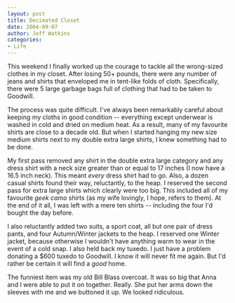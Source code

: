 ```yaml
---
layout: post
title: Decimated Closet
date: 2004-09-07
author: Jeff Watkins
categories:
- Life
---
```


This weekend I finally worked up the courage to tackle all the
wrong-sized clothes in my closet. After losing 50+ pounds, there were
any number of jeans and shirts that enveloped me in tent-like folds of
cloth. Specifically, there were 5 large garbage bags full of clothing
that had to be taken to Goodwill.

The process was quite difficult. I've always been remarkably careful
about keeping my cloths in good condition -- everything except underwear
is washed in cold and dried on medium heat. As a result, many of my
favourite shirts are close to a decade old. But when I started hanging
my new size medium shirts next to my double extra large shirts,  I knew
something had to be done.

My first pass removed any shirt in the double extra large category
and any dress shirt with a neck size greater than or equal to 17 inches
(I now have a 16.5 inch neck). This meant *every* dress shirt had
to go. Also, a dozen casual shirts found their way, reluctantly, to the
heap. I reserved the second pass for extra large shirts which clearly
were too big. This included all of my favourite *geek camo* shirts
(as my wife lovingly, I hope, refers to them). At the end of it all, I
was left with a mere ten shirts -- including the four I'd bought the day
before.

I also reluctantly added two suits, a sport coat, all but one pair
of dress pants, and four Autumn/Winter jackets to the heap. I reserved
one Winter jacket, because otherwise I wouldn't have anything warm to
wear in the event of a cold snap. I also held back my tuxedo. I just
have a problem donating a $600 tuxedo to Goodwill. I know it will never fit me again. But I'd rather be certain it will find a *good*
home.

The funniest item was my old Bill Blass overcoat. It was so big that
Anna and I were able to put it on together. Really. She put her arms
down the sleeves with me and we buttoned it up. We looked
ridiculous.